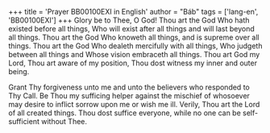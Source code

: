 +++
title = 'Prayer BB00100EXI in English'
author = "Báb"
tags = ['lang-en', 'BB00100EXI']
+++
Glory be to Thee, O God! Thou art the God Who hath existed before all things, Who will exist after all things and will last beyond all things. Thou art the God Who knoweth all things, and is supreme over all things. Thou art the God Who dealeth mercifully with all things, Who judgeth between all things and Whose vision embraceth all things. Thou art God my Lord, Thou art aware of my position, Thou dost witness my inner and outer being.

Grant Thy forgiveness unto me and unto the believers who responded to Thy Call. Be Thou my sufficing helper against the mischief of whosoever may desire to inflict sorrow upon me or wish me ill. Verily, Thou art the Lord of all created things. Thou dost suffice everyone, while no one can be self-sufficient without Thee.
